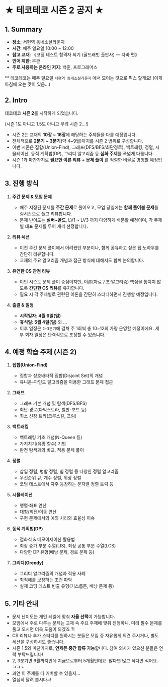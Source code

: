 # ★ 테코테코 시즌 2 공지 ★

## 1. Summary
- **장소**: 서현역 동네소셜라운지
- **시간**: 매주 일요일 10:00 ~ 12:00
- **참고 교재**: 《코딩 테스트 합격자 되기 (골드래빗 출판사) — 자바 편》
- **언어 제한**: 무관
- **주로 사용하는 온라인 저지**: 백준, 프로그래머스

** 테코테코는 매주 일요일 `서현역 동네소셜라운지` 에서 모이는 것으로 픽스 할게요! (이게 아침에 오는 맛이 있음...)

## 2. Intro

테코테코 **시즌 2**를 시작하게 되었습니다.

(시즌 1도 아니고 1.5도 아니고 무려 시즌 2...!)

- 시즌 2는 교재의 **10장 ~ 16장**에 해당하는 주제들을 다룰 예정입니다.
- 전체적으로 **2분기 ~ 3분기**(약 4~9월)까지를 시즌 2 범위로 구성합니다.
- 이번 시즌은 집합(Union-Find), 그래프(DFS/BFS/최단경로), 백트래킹, 정렬, 시뮬레이션, 동적 계획법(DP), 그리디 알고리즘 등 **심화 주제**를 폭넓게 다룹니다.
- 시즌 1과 마찬가지로 **필요한 이론 리뷰** + **문제 풀이** 를 적절한 비율로 병행할 예정입니다.


## 3. 진행 방식

1. **주간 문제 & 모임 문제**
    - 매주 지정된 문제를 **주간 문제**로 풀어오고, 모임 당일에는 **함께 풀어볼 문제**를 실시간으로 풀고 리뷰합니다.
    - 문제 난이도는 **실버~골드**, LV1 ~ LV3 까지 다양하게 배분할 예정이며, 각 주제별 대표 문제를 두어 개씩 선정합니다.

2. **리뷰 세션**
    - 이전 주간 문제 풀이에서 어려웠던 부분이나, 함께 공유하고 싶은 팁·노하우를 간단히 리뷰합니다.
    - 교재의 주요 알고리즘 개념과 접근 방식에 대해서도 함께 논의합니다.

3. **유연한 CS 관점 리뷰**
    - 이번 시즌도 문제 풀이 중심이지만, 이론(자료구조·알고리즘) 핵심을 놓치지 않도록 **간단한 CS 리뷰**를 유지합니다.
    - 필요 시 각 주제별로 관련된 이론을 간단히 스터디하면서 진행할 예정입니다.

4. **출결 & 일정**
    - **시작일자**: **4월 6일(일)**
    - **휴식일**: **5월 4일(일)** 외 ...
    - 이후 일정은 `2~3분기`에 걸쳐 주 1회씩 총 10~12회 가량 운영할 예정이에요. 세부 회차 일정은 탄력적으로 조정할 수 있습니다.



## 4. 예정 학습 주제 (시즌 2)


1. **집합(Union-Find)**
    - 집합과 상호배타적 집합(Disjoint Set)의 개념
    - 유니온-파인드 알고리즘을 이용한 그래프 문제 접근

2. **그래프**
    - 그래프 기본 개념 및 탐색(DFS/BFS)
    - 최단 경로(다익스트라, 벨만-포드 등)
    - 최소 신장 트리(크루스칼, 프림)

3. **백트래킹**
    - 백트래킹 기초 개념(N-Queen 등)
    - 가지치기(유망 함수) 기법
    - 완전 탐색과의 비교, 적용 문제 풀이

4. **정렬**
    - 삽입 정렬, 병합 정렬, 힙 정렬 등 다양한 정렬 알고리즘
    - 우선순위 큐, 계수 정렬, 위상 정렬
    - 코딩 테스트에서 자주 등장하는 문자열 정렬 트릭 등

5. **시뮬레이션**
    - 행렬·좌표 연산
    - 대칭/회전/이동 연산
    - 구현 문제에서의 예외 처리와 효율성 이슈

6. **동적 계획법(DP)**
    - 점화식 & 메모이제이션 활용법
    - 최장 증가 부분 수열(LIS), 최장 공통 부분 수열(LCS)
    - 다양한 DP 유형(배낭 문제, 경로 문제 등)

7. **그리디(Greedy)**
    - 그리디 알고리즘의 개념과 적용 사례
    - 최적해를 보장하는 조건 파악
    - 실제 코딩 테스트 빈출 유형(거스름돈, 배낭 문제 등)



## 5. 기타 안내

- 문제 난이도는 개인 레벨에 맞춰 **자율 선택**이 가능합니다.
- 모임에서 주로 다루는 문제는 교재 속 주요 주제에 맞춰 진행하니, 미리 필수 문제를 풀고 오시면 더욱 도움이 되겠죠 ?!
- CS 리뷰나 추가 스터디를 원하시는 분들은 모임 중 자유롭게 의견 주시거나, 별도 세션을 구성하셔도 좋습니다.
- 시즌 1.5와 마찬가지로, **언제든 중간 합류 가능**합니다. 참여 의사가 있으신 분들은 연락 부탁드립니다! 
- 2, 3분기면 9월까지인데 지금으로부터 5개월인데요. 많다면 많고 적다면 적어요. ㅋㅋ
`+`
- 과연 이 주제를 다 커버할 수 있을지...
- 열심히 달려 봅시다~!